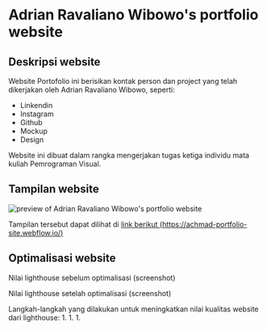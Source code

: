 # Adrian Ravaliano Wibowo's portfolio website

## Deskripsi website

Website Portofolio ini berisikan kontak person dan project yang telah dikerjakan oleh Adrian Ravaliano Wibowo, seperti:
- Linkendin
- Instagram
- Github
- Mockup
- Design

Website ini dibuat dalam rangka mengerjakan tugas ketiga individu mata kuliah Pemrograman Visual.

## Tampilan website

![preview of Adrian Ravaliano Wibowo's portfolio website](./docs/images/screencapture-achmad-portfolio-site-webflow-io-2023-05-11-09_15_21.png)

Tampilan tersebut dapat dilihat di [link berikut (https://achmad-portfolio-site.webflow.io/)](https://achmad-portfolio-site.webflow.io/)

## Optimalisasi website

Nilai lighthouse sebelum optimalisasi
(screenshot)

Nilai lighthouse setelah optimalisasi
(screenshot)

Langkah-langkah yang dilakukan untuk meningkatkan nilai kualitas website dari lighthouse:
1.
1.
1.

